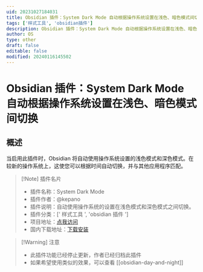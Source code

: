 ```yaml
---
uid: 20231027184031
title: Obsidian 插件：System Dark Mode 自动根据操作系统设置在浅色、暗色模式间切换
tags: ['样式工具', 'obsidian插件']
description: Obsidian 插件：System Dark Mode 自动根据操作系统设置在浅色、暗色模式间切换
author: OS
type: other
draft: false
editable: false
modified: 20240116145502
---
```


# Obsidian 插件：System Dark Mode 自动根据操作系统设置在浅色、暗色模式间切换

## 概述

当启用此插件时，Obsidian 将自动使用操作系统设置的浅色模式和深色模式。在较新的操作系统上，这使您可以根据时间自动切换，并与其他应用程序匹配。

> [!Note] 插件名片
> - 插件名称：System Dark Mode
> - 插件作者：@kepano
> - 插件说明：自动使用操作系统的设置在浅色模式和深色模式之间切换。
> - 插件分类：[' 样式工具 ', 'obsidian 插件 ']
> - 项目地址：[点我访问](https://github.com/kepano/obsidian-system-dark-mode)
> - 国内下载地址：[下载安装](https://pkmer.cn/products/plugin/pluginMarket/?obsidian-system-dark-mode)

> [!Warning] 注意
> - 此插件功能已经停止更新，作者已经归档此插件
> - 如果希望使用类似的效果，可以查看 [[obsidian-day-and-night]]